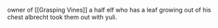 owner of [[Grasping Vines]] a half elf who has a leaf growing out of his chest albrecht took them out with yuli. 